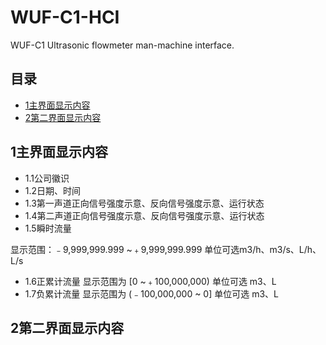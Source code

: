 # WUF-C1-HCI
WUF-C1 Ultrasonic flowmeter man-machine interface.

## **目录**
  * [1主界面显示内容](#1主界面显示内容)
  * [2第二界面显示内容](#2第二界面显示内容)

## **1主界面显示内容**
  * 1.1公司徽识
  * 1.2日期、时间
  * 1.3第一声道正向信号强度示意、反向信号强度示意、运行状态
  * 1.4第二声道正向信号强度示意、反向信号强度示意、运行状态
  * 1.5瞬时流量
  
显示范围：﹣9,999,999.999 ~﹢9,999,999.999
单位可选m3/h、m3/s、L/h、L/s
  * 1.6正累计流量
显示范围为 [0 ~﹢100,000,000)
单位可选 m3、L
  * 1.7负累计流量
显示范围为 (﹣100,000,000 ~ 0]
单位可选 m3、L

## **2第二界面显示内容**
